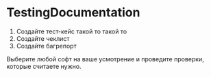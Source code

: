 # TestingDocumentation

1. Создайте тест-кейс такой то такой то
2. Создайте чеклист
3. Создайте багрепорт

Выберите любой софт на ваше усмотрение и проведите проверки, которые считаете нужно.
